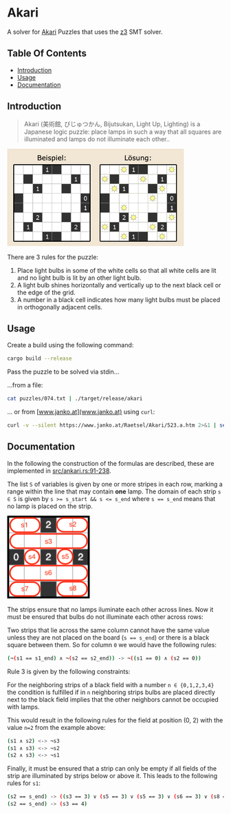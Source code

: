 # Akari

A solver for [Akari](https://www.janko.at/Raetsel/Akari) Puzzles that uses the [z3](https://github.com/Z3Prover/z3) SMT solver.

## Table Of Contents

-   [Introduction](#introduction)
-   [Usage](#usage)
-   [Documentation](#docs)

<a name="introduction"></a>

## Introduction

> Akari (美術館, びじゅつかん, Bijutsukan, Light Up, Lighting) is a Japanese logic puzzle: place lamps in such a way that all squares are illuminated and lamps do not illuminate each other..

![Akari Example](example.png)

There are 3 rules for the puzzle:

1. Place light bulbs in some of the white cells so that all white cells are lit and no light bulb is lit by an other light bulb.
2. A light bulb shines horizontally and vertically up to the next black cell or the edge of the grid.
3. A number in a black cell indicates how many light bulbs must be placed in orthogonally adjacent cells.

<a name="usage"></a>

## Usage

Create a build using the following command:

```sh
cargo build --release
```

Pass the puzzle to be solved via stdin...

...from a file:

```sh
cat puzzles/074.txt | ./target/release/akari
```

... or from [www.janko.at](www.janko.at) using `curl`:

```sh
curl -v --silent https://www.janko.at/Raetsel/Akari/523.a.htm 2>&1 | sed -n -e '/problem/,/solution/ p' | sed -e '1d;$d' | ./target/release/akari
```

<a name="docs"></a>

## Documentation

In the following the construction of the formulas are described, these are implemented in [src/ankari.rs:91-238](https://github.com/cbl/akari/blob/9791015a71fb643c7111b9e6e39de102c63ffe8b/src/akari.rs#L91-L238).

The list `S` of variables is given by one or more stripes in each row, marking a range within the line that may contain **one** lamp. The domain of each strip `s ∈ S` is given by `s >= s_start && s <= s_end` where `s == s_end` means that no lamp is placed on the strip.

![Akari Strips](strips.png)

The strips ensure that no lamps iluminate each other across lines. Now it must be ensured that bulbs do not illuminate each other across rows:

Two strips that lie across the same column cannot have the same value unless they are not placed on the board (`s == s_end`) or there is a black square between them. So for column `0` we would have the following rules:

```sh
(¬(s1 == s1_end) ∧ ¬(s2 == s2_end)) -> ¬((s1 == 0) ∧ (s2 == 0))
```

Rule 3 is given by the following constraints:

For the neighboring strips of a black field with a number `n ∈ {0,1,2,3,4}` the condition is fulfilled if in `n` neighboring strips bulbs are placed directly next to the black field implies that the other neighbors cannot be occupied with lamps.

This would result in the following rules for the field at position (0, 2) with the value `n=2` from the example above:

```sh
(s1 ∧ s2) <-> ¬s3
(s1 ∧ s3) <-> ¬s2
(s2 ∧ s3) <-> ¬s1
```

Finally, it must be ensured that a strip can only be empty if all fields of the strip are illuminated by strips below or above it. This leads to the following rules for `s1`:

```sh
(s2 == s_end) -> ((s3 == 3) ∨ (s5 == 3) ∨ (s5 == 3) ∨ (s6 == 3) ∨ (s8 == 3))
(s2 == s_end) -> (s3 == 4)
```
